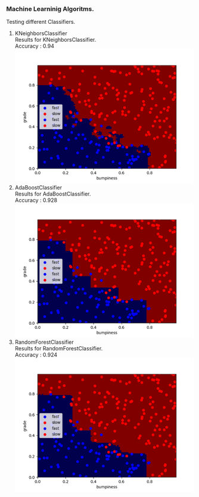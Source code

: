 ### Machine Learninig Algoritms.

Testing different Classifiers.

1. KNeighborsClassifier<br/>
Results for KNeighborsClassifier.<br/>
Accuracy : 0.94<br/>
![result](./KNeighborsClassifier/test.png)
2. AdaBoostClassifier<br/>
Results for AdaBoostClassifier.<br/>
Accuracy : 0.928<br/>
![result](./AdaBoostClassifier/test.png)
3. RandomForestClassifier <br/>
Results for RandomForestClassifier.<br/>
Accuracy : 0.924<br/>
![result](./RandomForestClassifier/test.png)

